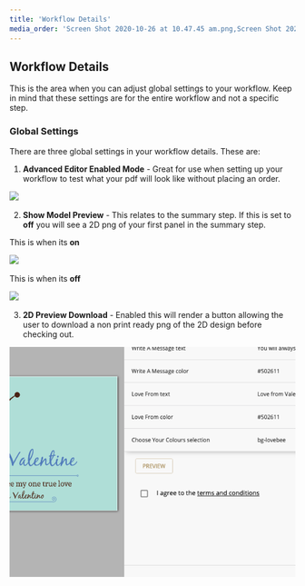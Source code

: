 ```yaml
---
title: 'Workflow Details'
media_order: 'Screen Shot 2020-10-26 at 10.47.45 am.png,Screen Shot 2020-10-26 at 10.49.00 am.png,Screen Shot 2020-10-26 at 10.49.42 am.png'
---
```


## Workflow Details

This is the area when you can adjust global settings to your workflow. Keep in mind that these settings are for the entire workflow and not a specific step.

### Global Settings
 
There are three global settings in your workflow details. These are:

1. **Advanced Editor Enabled Mode** - Great for use when setting up your workflow to test what your pdf will look like without placing an order. 

![](https://help.spiff.com.au/user/pages/04.Spiff-Concepts/03.workflows/01.workflow-details/Screen%20Shot%202020-10-26%20at%2010.47.45%20am.png)
  
2. **Show Model Preview** - This relates to the summary step. If this is set to **off** you will see a 2D png of your first panel in the summary step.

This is when its **on**

![](https://help.spiff.com.au/user/pages/04.Spiff-Concepts/03.workflows/01.workflow-details/Screen%20Shot%202020-10-26%20at%2010.49.42%20am.png)

This is when its **off**

![](https://help.spiff.com.au/user/pages/04.Spiff-Concepts/03.workflows/01.workflow-details/Screen%20Shot%202020-10-26%20at%2010.49.00%20am.png)
  
3. **2D Preview Download** - Enabled this will render a button allowing the user to download a non print ready png of the 2D design before checking out.

![](Screen%20Shot%202020-10-26%20at%2010.51.23%20am.png)